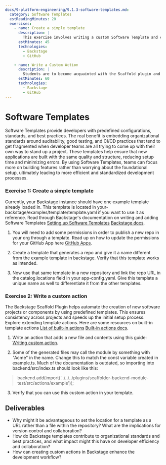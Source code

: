 ```yaml
---
docs/9-platform-engineering/9.1.3-software-templates.md:
  category: Software Templates
  estReadingMinutes: 20
  exercises:
    - name: Create a simple template
      description: |
        This exercise involves writing a custom Software Template and configuring Backstage to register it as an entity that can be used from the UI, and then using the template to publish a new repo in a GitHub organization.  This can be achieved by following two separate guides in Spotify's official Backstage docs: one for writing the Software Template, and the other for providing Backstage with the necessary permissions to publish new GitHub repos using the Template.  Some extra time is allotted for misc. debugging, since it seems that Backstage is in a transitory period and there's no telling whether their guides will remain accurate.
      estMinutes: 45
      technologies:
        - Backstage
        - GitHub

    - name: Write a Custom Action
      description: |
        Students are to become acquainted with the Scaffold plugin and extend this plugin by writing a custom action which can be used in the custom template they wrote in the previous exercise.  Some special instructions are provided because the only available official guides are outdated.  
      estMinutes: 60
      technologies:
        - Backstage
        - GitHub
---
```


# Software Templates

Software Templates provide developers with predefined configurations, standards, and best practices. The real benefit is embedding organizational standards around auditability, good testing, and CI/CD practices that tend to get fragmented when developer teams are all trying to come up with their own way to stand up a project. These templates help ensure that new applications are built with the same quality and structure, reducing setup time and minimizing errors. By using Software Templates, teams can focus more on building features rather than worrying about the foundational setup, ultimately leading to more efficient and standardized development processes.

### Exercise 1: Create a simple template

Currently, your Backstage instance should have one example template already loaded in. This template is located in your-backstage/examples/template/template.yaml if you want to use it as reference. Read through Backstage's documentation on writing and adding Software Templates [Setting up Software Templates](https://backstage.spotify.com/learn/onboarding-software-to-backstage/setting-up-software-templates/9-new-software-template/) [Backstage docs](https://backstage.io/docs/features/software-templates/).

1. You will need to add some permissions in order to publish a new repo in your org through a template. Read up on how to update the permissions for your GitHub App here [GitHub Apps](https://backstage.io/docs/integrations/github/github-apps/#app-permissions).

2. Create a template that generates a repo and give it a name different from the example template in backstage. Verify that this template works as intended.

3. Now use that same template in a new repository and link the repo URL in the catalog.locations field in your app-config.yaml. Give this template a unique name as well to differentiate it from the other templates.

### Exercise 2: Write a custom action

The Backstage Scaffold Plugin helps automate the creation of new software projects or components by using predefined templates. This ensures consistency across projects and speeds up the initial setup process. Explore extending template actions. Here are some resources on built-in template actions [List of built-in actions](https://github.com/backstage/backstage/tree/master/plugins/scaffolder-backend/src/scaffolder/actions/builtin) [Built-in actions docs](https://backstage.io/docs/features/software-templates/builtin-actions/).

1. Write an action that adds a new file and contents using this guide: [Writing custom action](https://backstage.io/docs/features/software-templates/writing-custom-actions/).

2. Some of the generated files may call the module by something with "Acme" in the name. Change this to match the const variable created in example.ts. Much of the documentation is outdated, so importing into backend/src/index.ts should look like this: 
> backend.add(import('../../../plugins/scaffolder-backend-module-test/src/actions/example'));

3. Verify that you can use this custom action in your template.

## Deliverables

- Why might it be advantageous to set the location for a template as a URL rather than a file within the repository? What are the implications for version control and collaboration?
- How do Backstage templates contribute to organizational standards and best practices, and what impact might this have on developer efficiency and collaboration?
- How can creating custom actions in Backstage enhance the development workflow?
